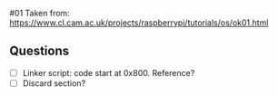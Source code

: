 #01
Taken from: https://www.cl.cam.ac.uk/projects/raspberrypi/tutorials/os/ok01.html

Questions
---------
- [ ] Linker script: code start at 0x800. Reference?
- [ ] Discard section?
